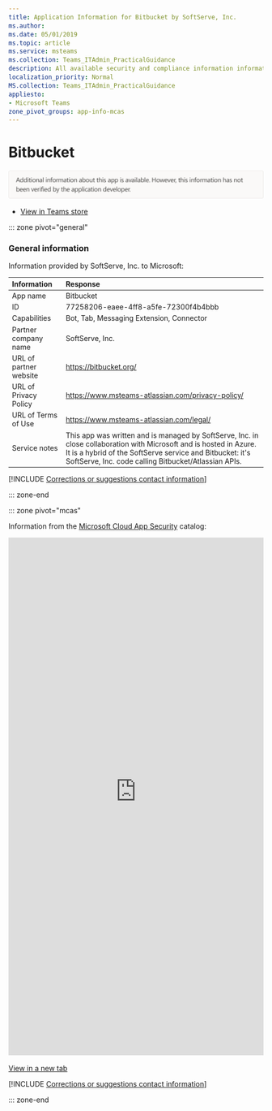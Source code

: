```yaml
---
title: Application Information for Bitbucket by SoftServe, Inc.
ms.author: 
ms.date: 05/01/2019
ms.topic: article
ms.service: msteams
ms.collection: Teams_ITAdmin_PracticalGuidance
description: All available security and compliance information information for Bitbucket, its data handling policies, its Microsoft Cloud App Security app catalog information, and security/compliance information in the CSA STAR registry.
localization_priority: Normal
MS.collection: Teams_ITAdmin_PracticalGuidance
appliesto:
- Microsoft Teams
zone_pivot_groups: app-info-mcas
---
```

# Bitbucket

<p></p><img alt="Non-attested image" src="./images/unattested.png" width="650"/>

* <a href="https://teams.microsoft.com/l/app/77258206-eaee-4ff8-a5fe-72300f4b4bbb" target="_blank">View in Teams store</a>

::: zone pivot="general"

### General information

Information provided by SoftServe, Inc. to Microsoft:

| **Information** | **Response** |
|:----------------|:-------------|
| App name | Bitbucket |
| ID | 77258206-eaee-4ff8-a5fe-72300f4b4bbb |
| Capabilities | Bot, Tab, Messaging Extension, Connector |
| Partner company name | SoftServe, Inc. |
| URL of partner website | <https://bitbucket.org/> |
| URL of Privacy Policy | <https://www.msteams-atlassian.com/privacy-policy/> |
| URL of Terms of Use | <https://www.msteams-atlassian.com/legal/> |
| Service notes | This app was written and is managed by SoftServe, Inc. in close collaboration with Microsoft and is hosted in Azure. It is a hybrid of the SoftServe service and Bitbucket: it&#x27;s SoftServe, Inc. code calling Bitbucket/Atlassian APIs. |

 [!INCLUDE [Corrections or suggestions contact information](./includes/corrections-or-suggestions.md)]

::: zone-end


::: zone pivot="mcas"

Information from the [Microsoft Cloud App Security](https://www.microsoft.com/en-us/enterprise-mobility-security/cloud-app-security) catalog:

<iframe height='1020' title='Microsoft Cloud App Security Information' src='https://3ca685143b5b46b4b0e5266dadf2e97c.codepen.website/#/dashboard/20469' frameborder='no'  style='width: 100%;'></iframe>

<a href="https://3ca685143b5b46b4b0e5266dadf2e97c.codepen.website/#/dashboard/20469" target="_blank">View in a new tab</a>

[!INCLUDE [Corrections or suggestions contact information](./includes/corrections-or-suggestions.md)]

::: zone-end

